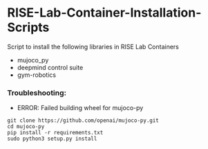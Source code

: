 # RISE-Lab-Container-Installation-Scripts

Script to install the following libraries in RISE Lab Containers
* mujoco_py
* deepmind control suite
* gym-robotics


### Troubleshooting:
* ERROR: Failed building wheel for mujoco-py
```
git clone https://github.com/openai/mujoco-py.git
cd mujoco-py
pip install -r requirements.txt
sudo python3 setup.py install
```
